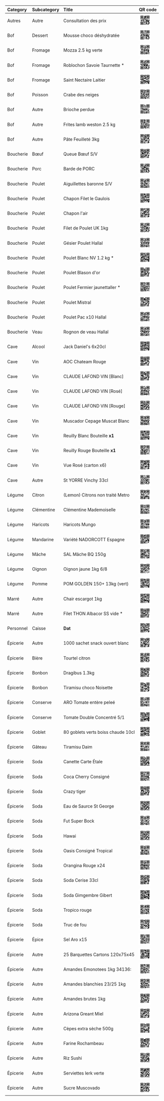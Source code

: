 | Category   | Subcategory   | Title                              | QR code                                               |
|:-----------|:--------------|:-----------------------------------|:------------------------------------------------------|
| Autres     | Autre         | Consultation des prix              | <img src="qr_code/102007040.jpeg" width="40px" />     |
| Bof        | Dessert       | Mousse choco déshydratée           | <img src="qr_code/2473381.jpeg" width="40px" />       |
| Bof        | Fromage       | Mozza 2.5 kg verte                 | <img src="qr_code/0111187.jpeg" width="40px" />       |
| Bof        | Fromage       | Roblochon Savoie Taurnette *       | <img src="qr_code/2871895.jpeg" width="40px" />       |
| Bof        | Fromage       | Saint Nectaire Laitier             | <img src="qr_code/2354579.jpeg" width="40px" />       |
| Bof        | Poisson       | Crabe des neiges                   | <img src="qr_code/2601284.jpeg" width="40px" />       |
| Bof        | Autre         | Brioche perdue                     | <img src="qr_code/2658995.jpeg" width="40px" />       |
| Bof        | Autre         | Frites  lamb weston 2.5 kg         | <img src="qr_code/2321115.jpeg" width="40px" />       |
| Bof        | Autre         | Pâte Feuilleté 3kg                 | <img src="qr_code/0391268.jpeg" width="40px" />       |
| Boucherie  | Bœuf          | Queue Bœuf S/V                     | <img src="qr_code/0744904.jpeg" width="40px" />       |
| Boucherie  | Porc          | Barde de PORC                      | <img src="qr_code/1686773.jpeg" width="40px" />       |
| Boucherie  | Poulet        | Aiguillettes baronne S/V           | <img src="qr_code/1884725.jpeg" width="40px" />       |
| Boucherie  | Poulet        | Chapon Filet le Gaulois            | <img src="qr_code/0723817.jpeg" width="40px" />       |
| Boucherie  | Poulet        | Chapon l'air                       | <img src="qr_code/2574876.jpeg" width="40px" />       |
| Boucherie  | Poulet        | Filet de Poulet UK 1kg             | <img src="qr_code/2639748.jpeg" width="40px" />       |
| Boucherie  | Poulet        | Gésier Poulet Hallal               | <img src="qr_code/0020990.jpeg" width="40px" />       |
| Boucherie  | Poulet        | Poulet Blanc NV 1.2 kg *           | <img src="qr_code/0040121.jpeg" width="40px" />       |
| Boucherie  | Poulet        | Poulet Blason d'or                 | <img src="qr_code/2259489.jpeg" width="40px" />       |
| Boucherie  | Poulet        | Poulet Fermier jaunettaller *      | <img src="qr_code/1517945.jpeg" width="40px" />       |
| Boucherie  | Poulet        | Poulet Mistral                     | <img src="qr_code/0930271.jpeg" width="40px" />       |
| Boucherie  | Poulet        | Poulet Pac x10 Hallal              | <img src="qr_code/0497404.jpeg" width="40px" />       |
| Boucherie  | Veau          | Rognon de veau Hallal              | <img src="qr_code/1837558.jpeg" width="40px" />       |
| Cave       | Alcool        | Jack Daniel's 6x20cl               | <img src="qr_code/1767979.jpeg" width="40px" />       |
| Cave       | Vin           | AOC Chateam Rouge                  | <img src="qr_code/2137958.jpeg" width="40px" />       |
| Cave       | Vin           | CLAUDE LAFOND VIN [Blanc]          | <img src="qr_code/2147924.jpeg" width="40px" />       |
| Cave       | Vin           | CLAUDE LAFOND VIN [Rosé]           | <img src="qr_code/2149003.jpeg" width="40px" />       |
| Cave       | Vin           | CLAUDE LAFOND VIN [Rouge]          | <img src="qr_code/2148989.jpeg" width="40px" />       |
| Cave       | Vin           | Muscador Cepage Muscat Blanc       | <img src="qr_code/2147064.jpeg" width="40px" />       |
| Cave       | Vin           | Reuilly Blanc Bouteille **x1**     | <img src="qr_code/2163772.jpeg" width="40px" />       |
| Cave       | Vin           | Reuilly Rouge Bouteille **x1**     | <img src="qr_code/1763762.jpeg" width="40px" />       |
| Cave       | Vin           | Vue Rosé (carton x6)               | <img src="qr_code/2692630.jpeg" width="40px" />       |
| Cave       | Autre         | St YORRE Vinchy 33cl               | <img src="qr_code/2027308.jpeg" width="40px" />       |
| Légume     | Citron        | (Lemon) Citrons non traité Metro   | <img src="qr_code/7149255.jpeg" width="40px" />       |
| Légume     | Clémentine    | Clémentine Mademoiselle            | <img src="qr_code/7149818.jpeg" width="40px" />       |
| Légume     | Haricots      | Haricots Mungo                     | <img src="qr_code/2611010.jpeg" width="40px" />       |
| Légume     | Mandarine     | Variété NADORCOTT Espagne          | <img src="qr_code/8425174016411.jpeg" width="40px" /> |
| Légume     | Mâche         | SAL Mâche BQ 150g                  | <img src="qr_code/3590941000155.jpeg" width="40px" /> |
| Légume     | Oignon        | Oignon jaune 1kg 6/8               | <img src="qr_code/3760119377543.jpeg" width="40px" /> |
| Légume     | Pomme         | POM GOLDEN 150+ 13kg (vert)        | <img src="qr_code/0999409.jpeg" width="40px" />       |
| Marré      | Autre         | Chair escargot 1kg                 | <img src="qr_code/2525723.jpeg" width="40px" />       |
| Marré      | Autre         | Filet THON Albacor SS vide *       | <img src="qr_code/0067157.jpeg" width="40px" />       |
| Personnel  | Caisse        | **Dat**                            | <img src="qr_code/058590289.jpeg" width="40px" />     |
| Épicerie   | Autre         | 1000 sachet snack ouvert blanc     | <img src="qr_code/1762509.jpeg" width="40px" />       |
| Épicerie   | Bière         | Tourtel citron                     | <img src="qr_code/2028124.jpeg" width="40px" />       |
| Épicerie   | Bonbon        | Dragibus 1.3kg                     | <img src="qr_code/0017749.jpeg" width="40px" />       |
| Épicerie   | Bonbon        | Tiramisu choco Noisette            | <img src="qr_code/1904663.jpeg" width="40px" />       |
| Épicerie   | Conserve      | ARO Tomate entère peleé            | <img src="qr_code/1920578.jpeg" width="40px" />       |
| Épicerie   | Conserve      | Tomate Double Concentré 5/1        | <img src="qr_code/2755775.jpeg" width="40px" />       |
| Épicerie   | Goblet        | 80 goblets verts boiss chaude 10cl | <img src="qr_code/3595531012501.jpeg" width="40px" /> |
| Épicerie   | Gâteau        | Tiramisu Daim                      | <img src="qr_code/2074979.jpeg" width="40px" />       |
| Épicerie   | Soda          | Canette Carte Étale                | <img src="qr_code/2266898.jpeg" width="40px" />       |
| Épicerie   | Soda          | Coca Cherry Consigné               | <img src="qr_code/2821825.jpeg" width="40px" />       |
| Épicerie   | Soda          | Crazy tiger                        | <img src="qr_code/2218121.jpeg" width="40px" />       |
| Épicerie   | Soda          | Eau de Saurce St George            | <img src="qr_code/2022770.jpeg" width="40px" />       |
| Épicerie   | Soda          | Fut Super Bock                     | <img src="qr_code/2726594.jpeg" width="40px" />       |
| Épicerie   | Soda          | Hawai                              | <img src="qr_code/2022549.jpeg" width="40px" />       |
| Épicerie   | Soda          | Oasis Consigné Tropical            | <img src="qr_code/2821817.jpeg" width="40px" />       |
| Épicerie   | Soda          | Orangina Rouge x24                 | <img src="qr_code/2462364.jpeg" width="40px" />       |
| Épicerie   | Soda          | Soda Cerise 33cl                   | <img src="qr_code/2471936.jpeg" width="40px" />       |
| Épicerie   | Soda          | Soda Gimgembre Gibert              | <img src="qr_code/2770162.jpeg" width="40px" />       |
| Épicerie   | Soda          | Tropico rouge                      | <img src="qr_code/2548626.jpeg" width="40px" />       |
| Épicerie   | Soda          | Truc de fou                        | <img src="qr_code/2764009.jpeg" width="40px" />       |
| Épicerie   | Épice         | Sel Aro x15                        | <img src="qr_code/2422111.jpeg" width="40px" />       |
| Épicerie   | Autre         | 25 Barquettes Cartons 120x75x45    | <img src="qr_code/2450336.jpeg" width="40px" />       |
| Épicerie   | Autre         | Amandes Emonotees 1kg 34136:       | <img src="qr_code/2827350.jpeg" width="40px" />       |
| Épicerie   | Autre         | Amandes blanchies 23/25 1kg        | <img src="qr_code/2827715.jpeg" width="40px" />       |
| Épicerie   | Autre         | Amandes brutes 1kg                 | <img src="qr_code/2827830.jpeg" width="40px" />       |
| Épicerie   | Autre         | Arizona Greant Miel                | <img src="qr_code/2468130.jpeg" width="40px" />       |
| Épicerie   | Autre         | Cèpes extra sèche 500g             | <img src="qr_code/2755395.jpeg" width="40px" />       |
| Épicerie   | Autre         | Farine Rochambeau                  | <img src="qr_code/2422038.jpeg" width="40px" />       |
| Épicerie   | Autre         | Riz Sushi                          | <img src="qr_code/1796762.jpeg" width="40px" />       |
| Épicerie   | Autre         | Serviettes lerk verte              | <img src="qr_code/0964148.jpeg" width="40px" />       |
| Épicerie   | Autre         | Sucre Muscovado                    | <img src="qr_code/1797224.jpeg" width="40px" />       |